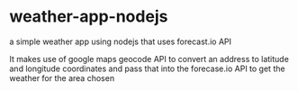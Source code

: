 # weather-app-nodejs
a simple weather app using nodejs that uses forecast.io API

It makes use of google maps geocode API to convert an address to latitude
and longitude coordinates and pass that into the forecase.io API to get the weather for the area chosen 

